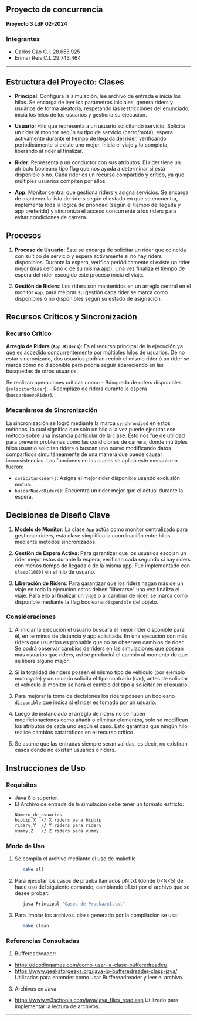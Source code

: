 ## Proyecto de concurrencia

**Proyecto 3 LdP 02-2024**

### Integrantes
- Carlos Cao C.I. 28.655.925
- Erimar Reis C.I. 29.743.464

---

## Estructura del Proyecto: Clases
  - **Principal**: Configura la simulación, lee archivo de entrada e inicia los hilos. Se encarga de leer los parámetros iniciales, genera riders y usuarios de forma aleatoria, respetando las restricciones del enunciado, inicia los hilos de los usuarios y gestiona su ejecución. 

  - **Usuario**: Hilo que representa a un usuario solicitando servicio. Solicita un rider al monitor según su tipo de servicio (carro/mota), espera activamente durante el tiempo de llegada del rider, verificando periodicamente si existe uno mejor. Inicia el viaje y lo completa, liberando al rider al finalizar. 

  - **Rider**: Representa a un conductor con sus atributos.
  El rider tiene un atributo booleano tipo flag que nos ayuda a determinar si está disponible o no. Cada rider es un recurso compartido y crítico, ya que múltiples usuarios compiten por ellos.

  - **App**: Monitor central que gestiona riders y asigna servicios. Se encarga de mantener la lista de riders según el estado en que se encuentra, implementa toda la lógica de prioridad (según el tiempo de llegada y app preferida) y sincroniza el acceso concurrente a los riders para evitar condiciones de carrera. 

## Procesos

1. **Proceso de Usuario**:
   Este se encarga de solicitar un rider que coincida con su tipo de servicio y espera activamente si no hay riders disponibles. Durante la espera, verifica periódicamente si existe un rider mejor (más cercano o de su misma app). Una vez finaliza el tiempo de espera del rider escogido este proceso inicia el viaje.

2. **Gestión de Riders**:
   Los riders son mantenidos en un arreglo central en el monitor `App`, para mejorar su gestión cada rider se marca como disponibles ó no disponibles según su estado de asignación.

## Recursos Críticos y Sincronización

### Recurso Crítico
**Arreglo de Riders (`App.Riders`)**:
   Es el recurso principal de la ejecución ya que es accedido concurrentemente por múltiples hilos de usuarios. 
   De no estar sincronizado, dos usuarios podrían recibir el mismo rider ó un rider se marca como no disponible pero podría seguir apareciendo en las búsquedas de otros usuarios.
   
   Se realizan operaciones críticas como:
     - Búsqueda de riders disponibles (`solicitarRider`).
     - Reemplazo de riders durante la espera (`buscarNuevoRider`).

### Mecanismos de Sincronización
La sincronización se logró mediante la marca `synchronized` en estos métodos, lo cual significa que solo un hilo a la vez puede ejecutar ese método sobre una instancia particular de la clase. Esto nos fue de utilidad para prevenir problemas como las condiciones de carrera, donde múltiples hilos usuario solicitan riders o buscan uno nuevo modificando datos compartidos simultáneamente de una manera que puede causar inconsistencias. Las funciones en las cuales se aplicó este mecanismo fueron:

  - `solicitarRider()`: Asigna el mejor rider disponible usando exclusión mutua.
  - `buscarNuevoRider()`: Encuentra un rider mejor que el actual durante la espera.

## Decisiones de Diseño Clave

1. **Modelo de Monitor**:
   La clase `App` actúa como monitor centralizado para gestionar riders, esta clase simplifica la coordinación entre hilos mediante métodos sincronizados.

2. **Gestión de Espera Activa**:
   Para garantizar que los usuarios escojan un rider mejor estos  durante la espera, verifican cada segundo si hay riders con menos tiempo de llegada o de la misma app. Fue implementado con `sleep(1000)` en el hilo de usuario.

3. **Liberación de Riders**:
   Para garantizar que los riders hagan más de un viaje en toda la ejecución estos deben "liberarse" una vez finaliza el viaje. Para ello al finalizar un viaje o al cambiar de rider, se marca como disponible mediante la flag booleana `disponible` del objeto.

### Consideraciones

1. Al iniciar la ejecución el usuario buscará el mejor rider disponible para él, en terminos de distancia y app solicitada. En una ejecución con más riders que usuarios es probable que no se observen cambios de rider. Se podrá observar cambios de riders en las simulaciones que posean más usuarios que riders, así se producirá el cambio al momento de que se libere alguno mejor. 

2. Si la totalidad de riders poseen el mismo tipo de vehiculo (por ejemplo motocycle) y un usuario solicita el tipo contrario (car), antes de solicitar el vehiculo al monitor se hará el cambio del tipo a solicitar en el usuario.

3. Para mejorar la toma de decisiones los riders poseen un booleano `disponible` que indica si el rider es tomado por un usuario.

4. Luego de instanciado el arreglo de riders no se hacen modificionaciones como añadir o eliminar elementos, solo se modifican los atributos de cada uno según el caso. Esto garantiza que ningún hilo realice cambios catatróficos en el recurso crítico

5. Se asume que las entradas siempre seran validas, es decir, no existiran casos donde no existan usuarios o riders.

## Instrucciones de Uso

### Requisitos
- Java 8 o superior.
- El Archivo de entrada de la simulación debe tener un formato estricto:
  ```txt
  Número_de_usuarios
  bipbip,X  // X riders para bipbip
  ridery,Y  // Y riders para ridery
  yummy,Z   // Z riders para yummy

### Modo de Uso
1. Se compila el archivo mediante el uso de makefile 
   ```bash
      make all
2. Para ejecutar los casos de prueba llamados pN.txt (donde 0<N<5) de hace uso del siguiente comando, cambiando p1.txt por el archivo que se desee probar:
   ```bash
      java Principal "Casos de Prueba/p1.txt"
3. Para limpiar los archivos .class generado por la compilacion se usa:
   ```bash
      make clean

### Referencias Consultadas

1. Buffereadreader:
- https://dcodingames.com/como-usar-la-clase-bufferedreader/
- https://www.geeksforgeeks.org/java-io-bufferedreader-class-java/
Utilizadas para entender como usar Buffereadreader y leer el archivo.


3. Archivos en Java
- https://www.w3schools.com/java/java_files_read.asp
Utilizado para implementar la lectura de archivos.

---